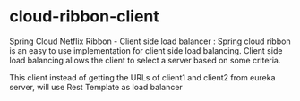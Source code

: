 # cloud-ribbon-client
Spring Cloud Netflix Ribbon - Client side load balancer : Spring cloud ribbon is an easy to use implementation for client side load balancing. Client side load balancing allows the client to select a server based on some criteria.

This client instead of getting the URLs of client1 and client2 from eureka server, will use Rest Template as load balancer
